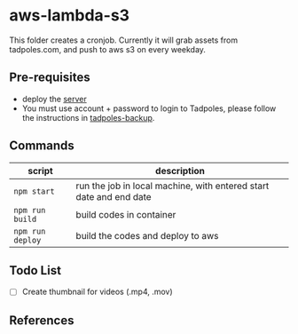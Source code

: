 # aws-lambda-s3
This folder creates a cronjob. Currently it will grab assets from tadpoles.com, and push to aws s3 on every weekday.

## Pre-requisites
- deploy the [server](../server/)
- You must use account + password to login to Tadpoles, please follow the instructions in [tadpoles-backup](https://github.com/leocov-dev/tadpoles-backup/blob/main/.github/GoogleAccountSignIn.md).

## Commands

|script|description|
|---|---|
|`npm start`| run the job in local machine, with entered start date and end date |
|`npm run build`| build codes in container |
|`npm run deploy`| build the codes and deploy to aws |

## Todo List
- [ ] Create thumbnail for videos (.mp4, .mov)

## References
